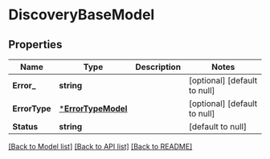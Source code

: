 # DiscoveryBaseModel

## Properties
Name | Type | Description | Notes
------------ | ------------- | ------------- | -------------
**Error_** | **string** |  | [optional] [default to null]
**ErrorType** | [***ErrorTypeModel**](ErrorType.md) |  | [optional] [default to null]
**Status** | **string** |  | [default to null]

[[Back to Model list]](../README.md#documentation-for-models) [[Back to API list]](../README.md#documentation-for-api-endpoints) [[Back to README]](../README.md)


